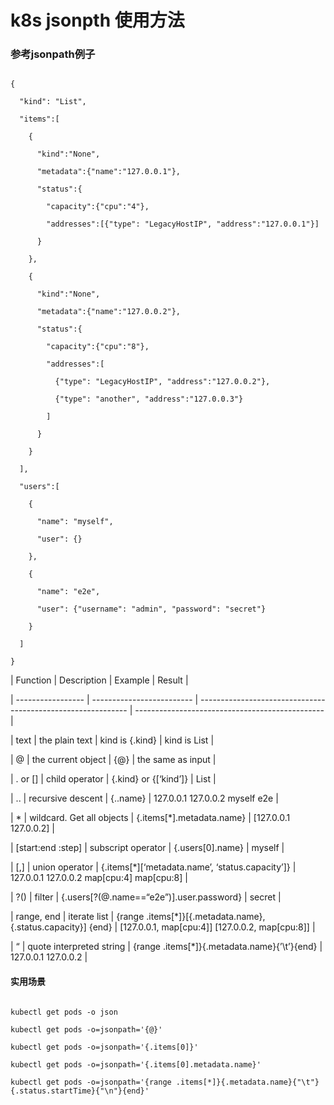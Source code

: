 # k8s jsonpth 使用方法







### 参考jsonpath例子



```shell

{

  "kind": "List",

  "items":[

    {

      "kind":"None",

      "metadata":{"name":"127.0.0.1"},

      "status":{

        "capacity":{"cpu":"4"},

        "addresses":[{"type": "LegacyHostIP", "address":"127.0.0.1"}]

      }

    },

    {

      "kind":"None",

      "metadata":{"name":"127.0.0.2"},

      "status":{

        "capacity":{"cpu":"8"},

        "addresses":[

          {"type": "LegacyHostIP", "address":"127.0.0.2"},

          {"type": "another", "address":"127.0.0.3"}

        ]

      }

    }

  ],

  "users":[

    {

      "name": "myself",

      "user": {}

    },

    {

      "name": "e2e",

      "user": {"username": "admin", "password": "secret"}

    }

  ]

}

```



| Function          | Description               | Example                                                      | Result                                          |

| ----------------- | ------------------------- | ------------------------------------------------------------ | ----------------------------------------------- |

| text              | the plain text            | kind is {.kind}                                              | kind is List                                    |

| @                 | the current object        | {@}                                                          | the same as input                               |

| . or []           | child operator            | {.kind} or {[‘kind’]}                                        | List                                            |

| ..                | recursive descent         | {..name}                                                     | 127.0.0.1 127.0.0.2 myself e2e                  |

| *                 | wildcard. Get all objects | {.items[*].metadata.name}                                    | [127.0.0.1 127.0.0.2]                           |

| [start:end :step] | subscript operator        | {.users[0].name}                                             | myself                                          |

| [,]               | union operator            | {.items[*][‘metadata.name’, ‘status.capacity’]}              | 127.0.0.1 127.0.0.2 map[cpu:4] map[cpu:8]       |

| ?()               | filter                    | {.users[?(@.name==“e2e”)].user.password}                     | secret                                          |

| range, end        | iterate list              | {range .items[*]}[{.metadata.name}, {.status.capacity}] {end} | [127.0.0.1, map[cpu:4]] [127.0.0.2, map[cpu:8]] |

| “                 | quote interpreted string  | {range .items[*]}{.metadata.name}{’\t’}{end}                 | 127.0.0.1 127.0.0.2                             |











#### 实用场景



```shell

kubectl get pods -o json

kubectl get pods -o=jsonpath='{@}'

kubectl get pods -o=jsonpath='{.items[0]}'

kubectl get pods -o=jsonpath='{.items[0].metadata.name}'

kubectl get pods -o=jsonpath='{range .items[*]}{.metadata.name}{"\t"}{.status.startTime}{"\n"}{end}'

```







